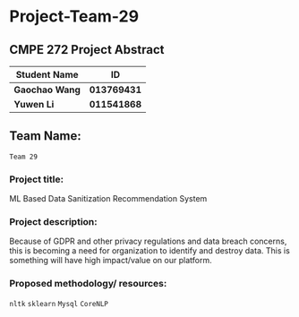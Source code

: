 # Project-Team-29
## CMPE 272 Project Abstract

|Student Name|ID|
|---|---|
|**Gaochao Wang**|**013769431**|
|**Yuwen Li**|**011541868**|

   
## Team Name:  
    Team 29  

### Project title:  
ML Based Data Sanitization Recommendation System
   
### Project description:  
Because of GDPR and other privacy regulations and data breach concerns, this is becoming a need for organization to identify and destroy data. This is something will have high impact/value on our platform.

### Proposed methodology/ resources:  
`nltk` `sklearn` `Mysql` `CoreNLP`
  
